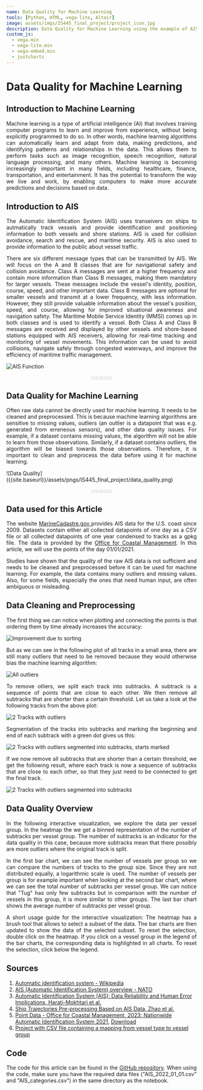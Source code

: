 ```yaml
---
name: Data Quality for Machine Learning
tools: [Python, HTML, vega-lite, Altair]
image: assets/imgs/IS445_final_project/project_icon.jpg
description: Data Quality for Machine Learning using the example of AIS data.
custom_js:
  - vega.min
  - vega-lite.min
  - vega-embed.min
  - justcharts
---
```


# Data Quality for Machine Learning

## Introduction to Machine Learning
<p align="justify">Machine learning is a type of artificial intelligence (AI) that involves training computer programs to learn and improve from experience, without being explicitly programmed to do so. In other words, machine learning algorithms can automatically learn and adapt from data, making predictions, and identifying patterns and relationships in the data. This allows them to perform tasks such as image recognition, speech recognition, natural language processing, and many others. Machine learning is becoming increasingly important in many fields, including healthcare, finance, transportation, and entertainment. It has the potential to transform the way we live and work, by enabling computers to make more accurate predictions and decisions based on data.</p>

## Introduction to AIS
<p align="justify">The Automatic Identification System (AIS) uses transeivers on ships to autmatically track vessels and provide identification and positioning information to both vessels and shore stations. AIS is used for collision avoidance, search and rescue, and maritime security. AIS is also used to provide information to the public about vessel traffic.</p>

<p align="justify">There are six different message types that can be transmitted by AIS. We will focus on the A and B classes that are for navigational safety and collision avoidance. Class A messages are sent at a higher frequency and contain more information than Class B messages, making them mandatory for larger vessels. These messages include the vessel's identity, position, course, speed, and other important data. Class B messages are optional for smaller vessels and transmit at a lower frequency, with less information. However, they still provide valuable information about the vessel's position, speed, and course, allowing for improved situational awareness and navigation safety. The Maritime Mobile Service Identity (MMSI) comes up in both classes and is used to identify a vessel. Both Class A and Class B messages are received and displayed by other vessels and shore-based stations equipped with AIS receivers, allowing for real-time tracking and monitoring of vessel movements. This information can be used to avoid collisions, navigate safely through congested waterways, and improve the efficiency of maritime traffic management.</p>

![AIS Function]({{site.baseurl}}/assets/imgs/IS445_final_project/ais_function.jpg)
<p align="center"><a href="https://www.seereisenportal.de/fileadmin/user_upload/satellite-ais-.jpg" style="color:lightgray;test-align:center;font-size:8pt">img source</a></p>

## Data Quality for Machine Learning
<p align="justify">Often raw data cannot be directly used for machine learning. It needs to be cleaned and preprocessed. This is because machine learning algorithms are sensitive to missing values, outliers (an outlier is a datapoint that was e.g. generated from erreneous sensors), and other data quality issues. For example, if a dataset contains missing values, the algorithm will not be able to learn from those observations. Similarly, if a dataset contains outliers, the algorithm will be biased towards those observations. Therefore, it is important to clean and preprocess the data before using it for machine learning.</p>
![Data Quality]({{site.baseurl}}/assets/pngs/IS445_final_project/data_quality.png)
<p align="center"><a href="https://healthinstitute.illinois.edu/connect/news/berd-tips-dimensions-of-data-quality" style="color:lightgray;test-align:center;font-size:8pt">img source</a></p>

## Data used for this Article
<p align="justify">The website <a href="https://marinecadastre.gov/ais/"> MarineCadastre.gov </a> provides AIS data for the U.S. coast since 2009. Datasets contain either all collected datapoints of one day as a CSV file or all collected datapoints of one year condensed to tracks as a gpkg file. The data is provided by the <a href="https://coast.noaa.gov">Office for Coastal Management</a>. In this article, we will use the points of the day 01/01/2021.</p>

<p align="justify">Studies have shown that the quality of the raw AIS data is not sufficient and needs to be cleaned and preprocessed before it can be used for machine learning. For example, the data contains many outliers and missing values. Also, for some fields, especially the ones that need human input, are often ambiguous or misleading.</p>

## Data Cleaning and Preprocessing
<p align="justify">The first thing we can notice when plotting and connecting the points is that ordering them by time already increases the accuracy:</p>

![Improvement due to sorting]({{site.baseurl}}/assets/imgs/IS445_final_project/sorting_improve.png)

<p align="justify">But as we can see in the following plot of all tracks in a small area, there are still many outliers that need to be removed because they would otherwise bias the machine learning algorithm:</p>

![All outliers]({{site.baseurl}}/assets/imgs/IS445_final_project/all_outliers.png)

<p align="justify">To remove otliers, we split each track into subtracks. A subtrack is a sequence of points that are close to each other. We then remove all subtracks that are shorter than a certain threshold. Let us take a look at the following tracks from the above plot:</p>

![2 Tracks with outliers]({{site.baseurl}}/assets/imgs/IS445_final_project/2_outliers.png)

<p align="justify">Segmentation of the tracks into subtracks and marking the beginning and end of each subtrack with a green dot gives us this:</p>

![2 Tracks with outliers segmented into subtracks, starts marked]({{site.baseurl}}/assets/imgs/IS445_final_project/2_outliers_segmented_points.png)

<p align="justify">If we now remove all subtracks that are shorter than a certain threshold, we get the following result, where each track is now a sequence of subtracks that are close to each other, so that they just need to be connected to get the final track.</p>

![2 Tracks with outliers segmented into subtracks]({{site.baseurl}}/assets/imgs/IS445_final_project/2_outliers_segmented.png)

## Data Quality Overview
<p align="justify">In the following interactive visualization, we explore the data per vessel group. In the heatmap the we get a binned representation of the number of subtracks per vessel group. The number of subtracks is an indicator for the data quality in this case, because more subtracks mean that there possibly are more outliers where the original track is split.</p>

<p align="justify">In the first bar chart, we can see the number of vessels per group so we can compare the numbers of tracks to the group size. Since they are not distributed equally, a logarithmic scale is used. The number of vessels per group is for example important when looking at the second bar chart, where we can see the total number of subtracks per vessel group. We can notice that "Tug" has only few subtracks but in comparison with the number of vessels in this group, it is more similar to other groups. The last bar chart shows the average number of subtracks per vessel group.</p>

<vegachart schema-url="{{ site.baseurl }}/assets/json/is445_final_project/ais_data_quality_dashboard.json" style="width: 100%;text-align: center"></vegachart>

<p align="justify">A short usage guide for the interactive visualization: The heatmap has a brush tool that allows to select a subset of the data. The bar charts are then updated to show the data of the selected subset. To reset the selection, double click on the heatmap. If you click on a vessel group in the legend of the bar charts, the corresponding data is highlighted in all charts. To reset the selection, click below the legend.</p>

## Sources
1. [Automatic identification system - Wikipedia](https://en.wikipedia.org/wiki/Automatic_identification_system#:~:text=AIS%20was%20developed%20in%20the,range%20identification%20and%20tracking%20network.)
2. [AIS (Automatic Identification System) overview - NATO](https://shipping.nato.int/nsc/operations/news/2021/ais-automatic-identification-system-overview)
3. [Automatic Identification System (AIS): Data Reliability and Human Error Implications, Harati-Mokhtari et al.](https://doi.org/10.1017/S0373463307004298)
4. [Ship Trajectories Pre-processing Based on AIS Data, Zhao et al.](https://doi.org/10.1017/S0373463318000188)
5. <a href="https://www.fisheries.noaa.gov/inport/item/65082">Point Data - Office for Coastal Management, 2023: Nationwide Automatic Identification System 2021</a>, <a href="https://coast.noaa.gov/htdata/CMSP/AISDataHandler/2021/AIS_2021_01_01.zip">Download</a>
6. <a href="https://examples.pyviz.org/ship_traffic/ship_traffic.html">Project with CSV file containing a mapping from vessel type to vessel group</a>

## Code
<p align="justify">The code for this article can be found in the <a href="https://github.com/CptK/CptK.github.io/blob/main/python_notebooks/is445_final_project.ipynb">GitHub repository</a>. When using the code, make sure you have the required data files ("AIS_2022_01_01.csv" and "AIS_categories.csv") in the same directory as the notebook.</p>